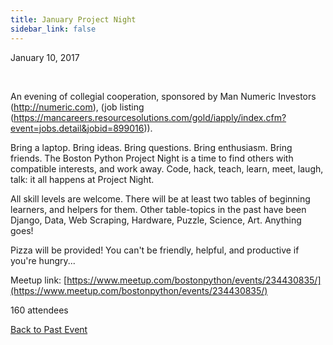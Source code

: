 ```yaml
---
title: January Project Night
sidebar_link: false
---
```


January 10, 2017


   

An evening of collegial cooperation, sponsored by Man Numeric Investors (http://numeric.com), (job listing (https://mancareers.resourcesolutions.com/gold/iapply/index.cfm?event=jobs.detail&jobid=899016)).

Bring a laptop. Bring ideas. Bring questions. Bring enthusiasm. Bring friends. The Boston Python Project Night is a time to find others with compatible interests, and work away. Code, hack, teach, learn, meet, laugh, talk: it all happens at Project Night.

All skill levels are welcome. There will be at least two tables of beginning learners, and helpers for them. Other table-topics in the past have been Django, Data, Web Scraping, Hardware, Puzzle, Science, Art. Anything goes!

Pizza will be provided! You can't be friendly, helpful, and productive if you're hungry...


Meetup link: [https://www.meetup.com/bostonpython/events/234430835/](https://www.meetup.com/bostonpython/events/234430835/)

160 attendees

[Back to Past Event](past-events.md)